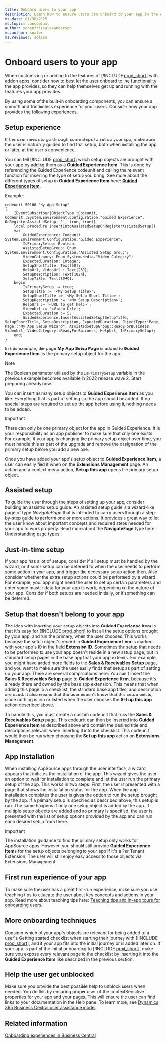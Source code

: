 ```yaml
---
title: Onboard users to your app
description: Learn how to ensure users can onboard to your app in the easiest way.
ms.date: 01/30/2025
ms.topic: conceptual
author: sorenfriisalexandersen
ms.author: soalex
ms.reviewer: solsen
---
```


# Onboard users to your app

When customizing or adding to the features of [!INCLUDE [prod_short](../includes/prod_short.md)] with addon apps, consider how to best let the user onboard to the functionality the app provides, so they can help themselves get up and running with the features your app provides.

By using some of the built-in onboarding components, you can ensure a smooth and frictionless experience for your users. Consider how your app provides the following experiences.  

## Setup experience

If the user needs to go through some steps to set up your app, make sure the user is naturally guided to find that setup, both when installing the app or later, at the user's convenience.

You can tell [!INCLUDE [prod_short](../includes/prod_short.md)] which setup objects are brought with your app by adding them as a **Guided Experience Item**. This is done by referencing the Guided Experience codeunit and calling the relevant function for inserting the type of setup you bring. See more about the different types of setup in **Guided Experience Item** here: [**Guided Experience Item**](onboarding-checklist.md#guided-experience-item).

Example:

```al
codeunit 50100 "My App Setup"
{
    [EventSubscriber(ObjectType::Codeunit, Codeunit::System.Environment.Configuration."Guided Experience", OnRegisterAssistedSetup, '', true, true)]
    local procedure InsertIntoAssistedSetupOnRegisterAssistedSetup()
    var
        GuidedExperience: Codeunit System.Environment.Configuration."Guided Experience";
        IsPrimarySetup: Boolean;
        AssistedSetupGroup: Enum System.Environment.Configuration."Assisted Setup Group";
        VideoCategory: Enum System.Media."Video Category";
        ExpectedDuration: Integer;
        SetupShortTitle: Text[50];
        HelpUrl, VideoUrl : Text[250];
        SetupDescription: Text[1024];
        SetupTitle: Text[2048];
    begin
        IsPrimarySetup := true;
        SetupTitle := '<My Setup Title>';
        SetupShortTitle := '<My Setup Short Title>';
        SetupDescription := '<My Setup Description>';
        HelpUrl := '<URL to get help>';
        VideoUrl := '<Video Url>';
        ExpectedDuration := 5;
        GuidedExperience.InsertAssistedSetup(SetupTitle, SetupShortTitle, SetupDescription, ExpectedDuration, ObjectType::Page, Page::"My App Setup Wizard", AssistedSetupGroup::ReadyForBusiness, VideoUrl, VideoCategory::ReadyForBusiness, HelpUrl, IsPrimarySetup);
    end;
}
```

In this example, the page **My App Setup Page** is added to ****Guided Experience Item**** as the primary setup object for the app.  

> [!NOTE]  
> The Boolean parameter utilized by the `IsPrimarySetup` variable in the previous example becomes available in 2022 release wave 2. Start preparing already now.

You can insert as many setup objects to **Guided Experience Item** as you like. Everything that is part of setting up the app should be added. If no special steps are required to set up the app before using it, nothing needs to be added.

> [!IMPORTANT]  
> There can only be one primary object for the app in Guided Experience. It is your responsibility as an app publisher to make sure that only one exists. For example, if your app is changing the primary setup object over time, you must handle this as part of the upgrade and remove the designation of the primary setup before you add a new one.

Once you have added your app's setup object to **Guided Experience Item**, a user can easily find it when on the **Extensions Management** page. An action and a context menu action, **Set up this app** opens the primary setup object.

## Assisted setup

To guide the user through the steps of setting up your app, consider building an assisted setup guide. An assisted setup guide is a wizard-like page of type *NavigatePage* that is intended to carry users through a step-by-step guide to perform one or more actions. It provides a great way to let the user know about important concepts and required steps needed for your app to work properly. Read more about the **NavigatePage** type here: [Understanding page types](../developer/devenv-page-types-and-layouts.md#understanding-page-types).

## Just-in-time setup

If your app has a lot of setups, consider if all setup must be handled by the wizard, or if some setup can be deferred to when the user needs to perform some action in your app, and trigger the necessary setup action then. Also consider whether the extra setup actions could be performed by a wizard. For example, your app might need the user to set up certain parameters and enter some master data for your app to work, depending on the nature of your app. Consider if both setups are needed initially, or if something can be deferred.

## Setup that doesn't belong to your app

The idea with inserting your setup objects into **Guided Experience Item** is that it's easy for [!INCLUDE [prod_short](../includes/prod_short.md)] to list all the setup options brought by your app, and run the primary, when the user chooses. This works because the setup object's record in **Guided Experience Item** is marked with your app's ID in the field **Extension ID**. Sometimes the setup that needs to be performed to use your app doesn't reside in a new setup page, but in standard setup pages in the base app that your app extends. For example, you might have added more fields to the **Sales & Receivables Setup** page, and you want to make sure the user easily finds that setup as part of setting up your app. There are several complications here: You can't insert the **Sales & Receivables Setup** page to **Guided Experience Item**, because it's already there and owned by the base app extension. This means that when adding this page to a checklist, the standard base app titles, and description are used. It also means that the user doesn't know that this setup exists, since nothing is run or listed when the user chooses the **Set up this app** action described above.

To handle this, you must create a custom codeunit that runs the **Sales & Receivables Setup** page. This codeunit can then be inserted into **Guided Experience Item** as described above and contain the desired title and descriptions relevant when inserting it into the checklist. This codeunit would then be run when choosing the **Set up this app** action on **Extensions Management**.

## App installation

When installing AppSource apps through the user interface, a wizard appears that initiates the installation of the app. This wizard gives the user an option to wait for installation to complete and let the user run the primary setup of the app. This works in two steps: First, the user is presented with a page that shows the installation status for the app. When the app installation completes the user is given the option to run the setup brought by the app. If a primary setup is specified as described above, this setup is run. The same happens if only one setup object is added by the app. If multiple setup objects are added and no primary is specified, the user is presented with the list of setup options provided by the app and can run each desired setup from there.

> [!IMPORTANT]  
> The installation guidance to find the primary setup only works for AppSource apps. However, you should still provide **Guided Experience Item**s for the setup objects belonging to your app if it's a Per Tenant Extension. The user will still enjoy easy access to those objects via Extensions Management.  

## First run experience of your app

To make sure the user has a great first-run experience, make sure you use teaching tips to educate the user about key concepts and actions in your app. Read more about teaching tips here: [Teaching tips and in-app tours for onboarding users](onboarding-teaching-tips-tours.md).

## More onboarding techniques

Consider which of your app's objects are relevant for being added to a user's Getting started checklist when starting their journey with [!INCLUDE [prod_short](../includes/prod_short.md)], and if your app fits into the initial journey or is added later on. If your app is part of the initial onboarding to [!INCLUDE [prod_short](../includes/prod_short.md)], make sure you expose every relevant page to the checklist by inserting it into the **Guided Experience Item** like described in the previous section. 

## Help the user get unblocked

Make sure you provide the best possible help to unblock users when needed. You do this by ensuring proper user of the contextSensitive properties for your app and your pages. This will ensure the user can find links to your documentation in the Help pane. To learn more, see [Dynamics 365 Business Central user assistance model](../user-assistance.md).

## Related information

[Onboarding experiences in Business Central](onboarding-experiences.md)  

